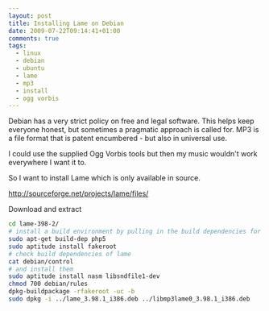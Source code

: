 ```yaml
---
layout: post
title: Installing Lame on Debian
date: 2009-07-22T09:14:41+01:00
comments: true
tags:
  - linux
  - debian
  - ubuntu
  - lame
  - mp3
  - install
  - ogg vorbis
---
```


Debian has a very strict policy on free and legal software. This helps keep everyone honest, but sometimes a pragmatic approach is called for. MP3 is a file format that is patent encumbered - but also in universal use.

<!--more-->

I could use the supplied Ogg Vorbis tools but then my music wouldn't work everywhere I want it to.

So I want to install Lame which is only available in source.

http://sourceforge.net/projects/lame/files/

Download and extract

```bash
cd lame-398-2/
# install a build environment by pulling in the build dependencies for something useful (I chose php)
sudo apt-get build-dep php5
sudo aptitude install fakeroot
# check build dependencies of lame
cat debian/control
# and install them
sudo aptitude install nasm libsndfile1-dev
chmod 700 debian/rules
dpkg-buildpackage -rfakeroot -uc -b
sudo dpkg -i ../lame_3.98.1_i386.deb ../libmp3lame0_3.98.1_i386.deb
```
